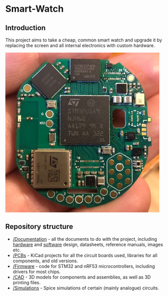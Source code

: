 # Smart-Watch

## Introduction

This project aims to take a cheap, common smart watch and upgrade it by replacing the screen and all internal electronics with custom hardware.

![main_board_v2_front](/Documentation/Images/main_board_v2_front.png)

## Repository structure

* [/Documentation](/Documentation/README.md) - all the documents to do with the project, including [hardware](/Documentation/Hardware.md) and [software](/Documentation/Software.md) design, datasheets, reference manuals, images etc.
* [/PCBs](/PCBs/README.md) - KiCad projects for all the circuit boards used, libraries for all components, and old versions.
* [/Firmware](/Firmware/README.md) - code for STM32 and nRF53 microcontrollers, including drivers for most chips.
* [/CAD](/CAD/README.md) - 3D models for components and assemblies, as well as 3D printing files.
* [/Simulations](/Simulations/README.md) - Spice simulations of certain (mainly analogue) circuits.